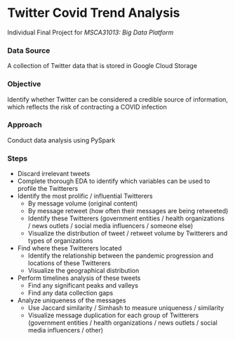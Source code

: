 # Twitter Covid Trend Analysis
Individual Final Project for *MSCA31013: Big Data Platform*

### Data Source ###
A collection of Twitter data that is stored in Google Cloud Storage

### Objective ###
Identify whether Twitter can be considered a credible source of information, which reflects the risk of contracting a COVID infection

### Approach ###
Conduct data analysis using PySpark

### Steps ###
- Discard irrelevant tweets
- Complete thorough EDA to identify which variables can be used to profile the Twitterers
- Identify the most prolific / influential Twitterers
  - By message volume (original content)
  - By message retweet (how often their messages are being retweeted)
  - Identify these Twitterers (government entities / health organizations / news outlets / social media influencers / someone else)
  - Visualize the distribution of tweet / retweet volume by Twitterers and types of organizations
- Find where these Twitterers located
  - Identify the relationship between the pandemic progression and locations of these Twitterers
  - Visualize the geographical distribution
- Perform timelines analysis of these tweets
  - Find any significant peaks and valleys
  - Find any data collection gaps
- Analyze uniqueness of the messages
  - Use Jaccard similarity / Simhash to measure uniqueness / similarity
  - Visualize message duplication for each group of Twitterers (government entities / health organizations / news outlets / social media influencers / other)
